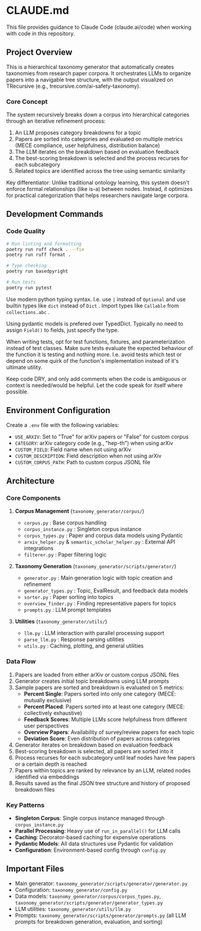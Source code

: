 # CLAUDE.md

This file provides guidance to Claude Code (claude.ai/code) when working with code in this repository.

## Project Overview

This is a hierarchical taxonomy generator that automatically creates taxonomies from research paper corpora. It orchestrates LLMs to organize papers into a navigable tree structure, with the output visualized on TRecursive (e.g., trecursive.com/ai-safety-taxonomy).

### Core Concept

The system recursively breaks down a corpus into hierarchical categories through an iterative refinement process:
1. An LLM proposes category breakdowns for a topic
2. Papers are sorted into categories and evaluated on multiple metrics (MECE compliance, user helpfulness, distribution balance)
3. The LLM iterates on the breakdown based on evaluation feedback
4. The best-scoring breakdown is selected and the process recurses for each subcategory
5. Related topics are identified across the tree using semantic similarity

Key differentiator: Unlike traditional ontology learning, this system doesn't enforce formal relationships (like is-a) between nodes. Instead, it optimizes for practical categorization that helps researchers navigate large corpora.

## Development Commands

### Code Quality

```bash
# Run linting and formatting
poetry run ruff check . --fix
poetry run ruff format .

# Type checking
poetry run basedpyright

# Run tests
poetry run pytest
```

Use modern python typing syntax. I.e. use `|` instead of `Optional` and use builtin types like `dict` instead of `Dict` . Import types like `Callable` from `collections.abc` .

Using pydantic models is prefered over TypedDict. Typically no need to assign `Field()` to fields, just specify the type.

When writing tests, opt for test functions, fixtures, and parameterization instead of test classes. Make sure tests evaluate the expected behaviour of the function it is testing and nothing more. I.e. avoid tests which test or depend on some quirk of the function's implementation instead of it's ultimate utility.

Keep code DRY, and only add comments when the code is ambiguous or context is needed/would be helpful. Let the code speak for itself where possible.

## Environment Configuration

Create a `.env` file with the following variables:
- `USE_ARXIV`: Set to "True" for arXiv papers or "False" for custom corpus
- `CATEGORY`: arXiv category code (e.g., "hep-th") when using arXiv
- `CUSTOM_FIELD`: Field name when not using arXiv
- `CUSTOM_DESCRIPTION`: Field description when not using arXiv
- `CUSTOM_CORPUS_PATH`: Path to custom corpus JSONL file

## Architecture

### Core Components

1. **Corpus Management** (`taxonomy_generator/corpus/`)
   - `corpus.py` : Base corpus handling
   - `corpus_instance.py` : Singleton corpus instance
   - `corpus_types.py` : Paper and corpus data models using Pydantic
   - `arxiv_helper.py` & `semantic_scholar_helper.py` : External API integrations
   - `filterer.py` : Paper filtering logic

2. **Taxonomy Generation** (`taxonomy_generator/scripts/generator/`)
   - `generator.py` : Main generation logic with topic creation and refinement
   - `generator_types.py` : Topic, EvalResult, and feedback data models
   - `sorter.py` : Paper sorting into topics
   - `overview_finder.py` : Finding representative papers for topics
   - `prompts.py` : LLM prompt templates

3. **Utilities** (`taxonomy_generator/utils/`)
   - `llm.py` : LLM interaction with parallel processing support
   - `parse_llm.py` : Response parsing utilities
   - `utils.py` : Caching, plotting, and general utilities

### Data Flow

1. Papers are loaded from either arXiv or custom corpus JSONL files
2. Generator creates initial topic breakdowns using LLM prompts
3. Sample papers are sorted and breakdown is evaluated on 5 metrics:
   - **Percent Single**: Papers sorted into only one category (MECE: mutually exclusive)
   - **Percent Placed**: Papers sorted into at least one category (MECE: collectively exhaustive)
   - **Feedback Scores**: Multiple LLMs score helpfulness from different user perspectives
   - **Overview Papers**: Availability of survey/review papers for each topic
   - **Deviation Score**: Even distribution of papers across categories
4. Generator iterates on breakdown based on evaluation feedback
5. Best-scoring breakdown is selected, all papers are sorted into it
6. Process recurses for each subcategory until leaf nodes have few papers or a certain depth is reached
7. Papers within topics are ranked by relevance by an LLM, related nodes identified via embeddings
8. Results saved as the final JSON tree structure and history of proposed breakdown files

### Key Patterns

- **Singleton Corpus**: Single corpus instance managed through `corpus_instance.py`
- **Parallel Processing**: Heavy use of `run_in_parallel()` for LLM calls
- **Caching**: Decorator-based caching for expensive operations
- **Pydantic Models**: All data structures use Pydantic for validation
- **Configuration**: Environment-based config through `config.py`

## Important Files

- Main generator: `taxonomy_generator/scripts/generator/generator.py`
- Configuration: `taxonomy_generator/config.py`
- Data models: `taxonomy_generator/corpus/corpus_types.py`,                `taxonomy_generator/scripts/generator/generator_types.py`
- LLM utilities: `taxonomy_generator/utils/llm.py`
- Prompts: `taxonomy_generator/scripts/generator/prompts.py` (all LLM prompts for breakdown generation, evaluation, and sorting)
